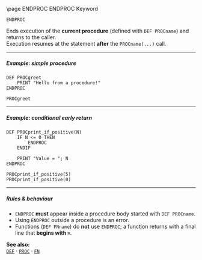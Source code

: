 \page ENDPROC ENDPROC Keyword
```basic
ENDPROC
```

Ends execution of the **current procedure** (defined with `DEF PROCname`) and returns to the caller.  
Execution resumes at the statement **after** the `PROCname(...)` call.

---

##### Example: simple procedure

```basic
DEF PROCgreet
    PRINT "Hello from a procedure!"
ENDPROC

PROCgreet
```

---

##### Example: conditional early return

```basic
DEF PROCprint_if_positive(N)
    IF N <= 0 THEN
        ENDPROC
    ENDIF

    PRINT "Value = "; N
ENDPROC

PROCprint_if_positive(5)
PROCprint_if_positive(0)
```

---

##### Rules & behaviour
- `ENDPROC` **must** appear inside a procedure body started with `DEF PROCname`.
- Using `ENDPROC` outside a procedure is an error.
- Functions (`DEF FNname`) do **not** use `ENDPROC`; a function returns with a final line that **begins with `=`**.

**See also:**  
[`DEF`](https://github.com/brainboxdotcc/retro-rocket/wiki/DEF) ·
[`PROC`](https://github.com/brainboxdotcc/retro-rocket/wiki/PROC) ·
[`FN`](https://github.com/brainboxdotcc/retro-rocket/wiki/FN)
